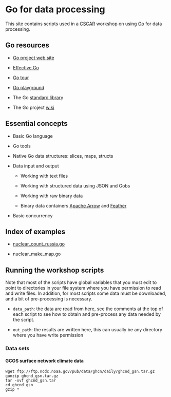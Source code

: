 Go for data processing
======================

This site contains scripts used in a
[CSCAR](http://cscar.research.umich.edu) workshop on using
[Go](http://golang.org) for data processing.

Go resources
------------

* [Go project web site](http://golang.org)

* [Effective Go](https://golang.org/doc/effective_go.html)

* [Go tour](https://tour.golang.org/welcome/1)

* [Go playground](https://play.golang.org/)

* The Go [standard library](https://golang.org/pkg/)

* The Go project [wiki](https://github.com/golang/go/wiki)

Essential concepts
------------------

* Basic Go language

* Go tools

* Native Go data structures: slices, maps, structs

* Data input and output

    * Working with text files

    * Working with structured data using JSON and Gobs

    * Working with raw binary data

    * Binary data containers [Apache
      Arrow](https://github.com/apache/arrow) and
      [Feather](https://github.com/wesm/feather/issues)

* Basic concurrency

Index of examples
-----------------

* [nuclear_count_russia.go](nuclear_count_russia.go)

* nuclear_make_map.go

Running the workshop scripts
----------------------------

Note that most of the scripts have global variables that you must edit
to point to directories in your file system where you have permission
to read and write files.  In addition, for most scripts some data must
be downloaded, and a bit of pre-processing is necessary.

* `data_path`: the data are read from here, see the comments at the
  top of each script to see how to obtain and pre-process any data
  needed by the script.

* `out_path`: the results are written here, this can usually be any
  directory where you have write permission

### Data sets

#### GCOS surface network climate data

```
wget ftp://ftp.ncdc.noaa.gov/pub/data/ghcn/daily/ghcnd_gsn.tar.gz
gunzip ghcnd_gsn.tar.gz
tar -xvf ghcnd_gsn.tar
cd ghcnd_gsn
gzip *
```